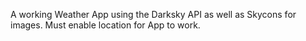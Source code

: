 A working Weather App using the Darksky API as well as Skycons for images. Must enable location for App to work.
